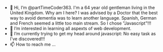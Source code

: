 - 👋 Hi, I’m @partTimeCoder363. I'm a 64 year old gentleman living in the United Kingdom. Why am I here? I was advised by a Doctor that the best way to avoid dementia was to learn another language. Spanish, German and French seemed a little
     too main stream. So I chose "Javascript"!!!
- 👀 I’m interested in learning all aspexts of web development.
- 🌱 I’m currently trying to get my head around javascript: No easy task as I've discovered!!!
- 📫 How to reach me ...

<!---
partTimeCoder363/partTimeCoder363 is a ✨ special ✨ repository because its `README.md` (this file) appears on your GitHub profile.
You can click the Preview link to take a look at your changes.
--->
